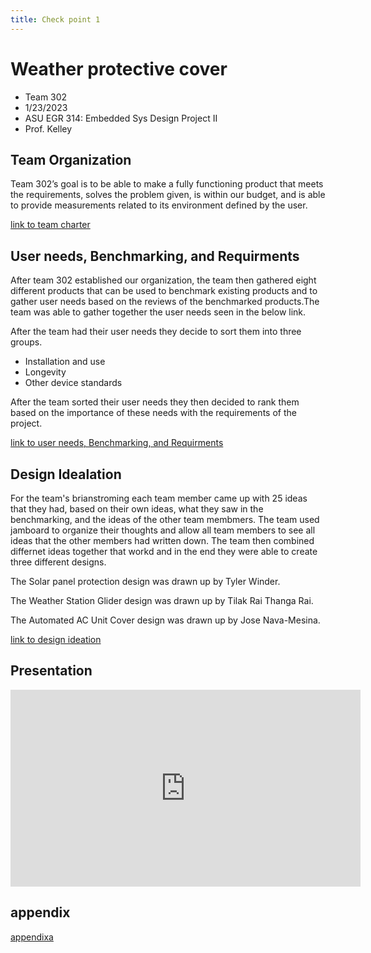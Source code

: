 ```yaml
---
title: Check point 1
---
```


# Weather protective cover
* Team 302
* 1/23/2023
* ASU EGR 314: Embedded Sys Design Project II
* Prof. Kelley

## Team Organization
Team 302’s goal is to be able to make a fully functioning product that meets the requirements, solves the problem given,  is within our budget, and is able to provide measurements related to its environment defined by the user.

[link to team charter](/team-302-team-charter.md)
## User needs, Benchmarking, and Requirments

After team 302 established our organization, the team then gathered eight different products that can be used to benchmark existing products and to gather user needs based on the reviews of the benchmarked products.The team was able to gather together the user needs seen in the below link.

After the team had their user needs they decide to sort them into three groups.
* Installation and use
* Longevity
* Other device standards

After the team sorted their user needs they then decided to rank them based on the importance of these needs with the requirements of the project.

[link to user needs, Benchmarking, and Requirments](/User-Needs.md)

## Design Idealation

For the team's brianstroming each team member came up with 25 ideas that they had, based on their own ideas, what they saw in the benchmarking, and the ideas of the other team membmers. The team used jamboard to organize their thoughts and allow all team members to see all ideas that the other members had written down. The team then combined differnet ideas together that workd and in the end they were able to create three different designs.

The Solar panel protection design was drawn up by Tyler Winder.

The Weather Station Glider design was drawn up by Tilak Rai Thanga Rai.

The Automated AC Unit Cover design was drawn up by Jose Nava-Mesina.

[link to design ideation](/design-ideation.md)

## Presentation

<iframe width="560" height="315" src="https://www.youtube.com/embed/XPlsDYkBCSw" title="YouTube video player" frameborder="0" allow="accelerometer; autoplay; clipboard-write; encrypted-media; gyroscope; picture-in-picture; web-share" allowfullscreen></iframe>

## appendix
[appendixa](/team-302-team-charter.md)
